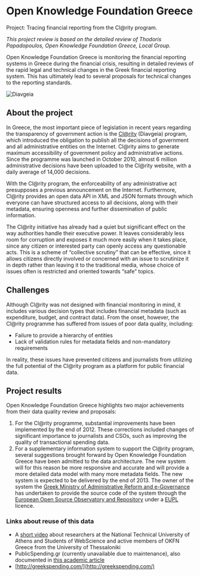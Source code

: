 # Open Knowledge Foundation Greece

<div class="well">Project: Tracing financial reporting from the Cl@rity program.</div>

*This project review is based on the detailed review of Thodoris
Papadopoulos, Open Knowledge Foundation Greece, Local Group.*

Open Knowledge Foundation Greece is monitoring the financial reporting systems in
Greece during the financial crisis, resulting in detailed reviews of
the rapid legal and technical changes in the Greek financial
reporting system. This has ultimately lead to several proposals for technical changes to the reporting standards.

![Diavgeia](7548263168_74dd2d423c_z.jpg)


## About the project

In Greece, the most important piece of legislation in recent years
regarding the transparency of government action is the [Cl@rity](http://diavgeia.gov.gr/) (Diavgeia)
program, which introduced the obligation to publish all the decisions of
government and all administrative entities on the Internet.
Cl@rity aims to generate maximum
accessibility of government policy and administrative actions. Since the
programme was launched in October 2010, almost 6 million administrative
decisions have been uploaded to the Cl@rity website, with a daily
average of 14,000 decisions.

With the Cl@rity program, the enforceability of any administrative act
presupposes a previous announcement on the Internet. Furthermore,
Cl@rity provides an open data API in XML and JSON formats through which
everyone can have structured access to all decisions, along with their
metadata, ensuring openness and further dissemination of public
information.

The Cl@rity initiative has already had a quiet but significant
effect on the way authorities handle their executive power. It leaves
considerably less room for corruption and exposes it much more easily
when it takes place, since any citizen or interested party can openly
access any questionable acts. This is a scheme of “collective scrutiny”
that can be effective, since it allows citizens directly involved or
concerned with an issue to scrutinize it in depth rather than leaving
it to the traditional media, whose choice of issues often is restricted
and oriented towards “safe” topics.

## Challenges

Although Cl@rity was not designed with financial monitoring in mind, it
includes various decision types that includes financial metadata
(such as expenditure, budget, and contract data). From the onset, however,
the Cl@rity programme has suffered from issues of poor data quality, including:

*  Failure to provide a hierarchy of entities
*  Lack of validation rules for metadata fields and non-mandatory
    requirements

In reality, these issues have prevented citizens and journalists from
utilizing the full potential of the Cl@rity program as a platform for
public financial data.

## Project results

Open Knowledge Foundation Greece highlights two major achievements from their data quality review and proposals:

1.  For the Cl@rity programme, substantial improvements have been
    implemented by the end of 2012. These corrections included changes
    of significant importance to journalists and CSOs, such as improving
    the quality of transactional spending data.
2.  For a supplementary information system to support the Cl@rity
    program, several suggestions brought forward by Open Knowledge Foundation Greece have been
    admitted to the data architecture. The new system will for this
    reason be more responsive and accurate and will provide a more detailed
    data model with many more metadata fields. The new system is
    expected to be delivered by the end of 2013. The owner of the system
    the [Greek Ministry of Administrative Reform and
    e-Governance](http://www.ydmed.gov.gr/) has undertaken to provide
    the source code of the system through the [European Open Source
    Observatory and
    Repository](http://joinup.ec.europa.eu/community/osor/description) under
    a [EUPL](http://joinup.ec.europa.eu/software/page/eupl) licence.

### Links about reuse of this data

*  A [short video]((https://vimeo.com/46543472)) about researchers at the National Technical University
    of Athens and Students of WebScience and active members of OKFN
    Greece from the University of Thessaloniki
*  PublicSpending.gr (currently unavailable due to maintenance), also
    documented in [this academic
    article](http://papers.ssrn.com/sol3/papers.cfm?abstract_id=2193600)
*  [http://greekspending.com/](http://greekspending.com/)
